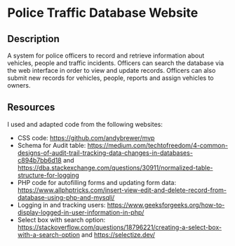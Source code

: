 # Police Traffic Database Website
## Description
A system for police officers to record and retrieve information about vehicles, people and traffic incidents. Officers can search the database via the web interface in order to view and update records. Officers can also submit new records for vehicles, people, reports and assign vehicles to owners.

## Resources
I used and adapted code from the following websites:
* CSS code: https://github.com/andybrewer/mvp
* Schema for Audit table: https://medium.com/techtofreedom/4-common-designs-of-audit-trail-tracking-data-changes-in-databases-c894b7bb6d18 and https://dba.stackexchange.com/questions/30911/normalized-table-structure-for-logging
* PHP code for autofilling forms and updating form data: https://www.allphptricks.com/insert-view-edit-and-delete-record-from-database-using-php-and-mysqli/ 
* Logging in and tracking users: https://www.geeksforgeeks.org/how-to-display-logged-in-user-information-in-php/ 
* Select box with search option: https://stackoverflow.com/questions/18796221/creating-a-select-box-with-a-search-option and https://selectize.dev/
